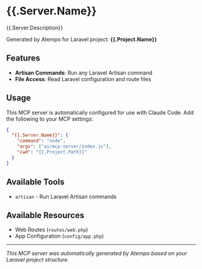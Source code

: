 # {{.Server.Name}}

{{.Server.Description}}

Generated by Atempo for Laravel project: **{{.Project.Name}}**

## Features

- **Artisan Commands**: Run any Laravel Artisan command
- **File Access**: Read Laravel configuration and route files

## Usage

This MCP server is automatically configured for use with Claude Code. Add the following to your MCP settings:

```json
{
  "{{.Server.Name}}": {
    "command": "node",
    "args": ["ai/mcp-server/index.js"],
    "cwd": "{{.Project.Path}}"
  }
}
```

## Available Tools

- `artisan` - Run Laravel Artisan commands

## Available Resources

- Web Routes (`routes/web.php`)
- App Configuration (`config/app.php`)

---

*This MCP server was automatically generated by Atempo based on your Laravel project structure.*